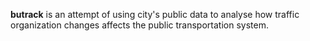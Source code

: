 **butrack** is an attempt of using city's public data to analyse how traffic organization changes affects the public transportation system.